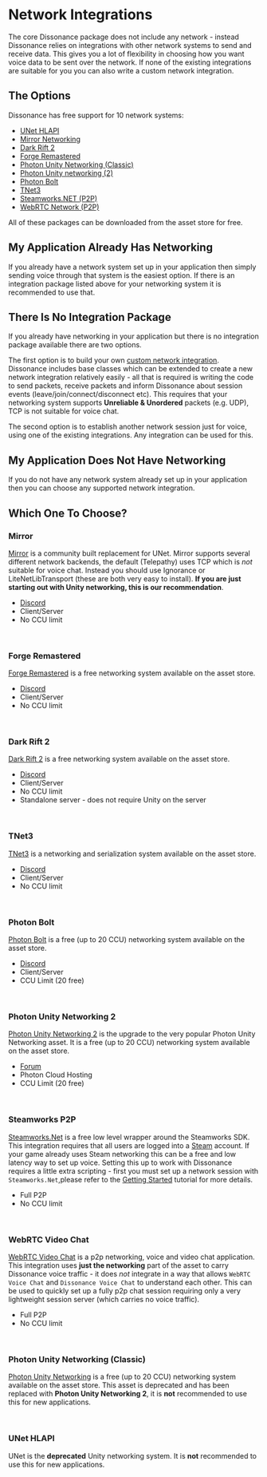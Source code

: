 # Network Integrations

The core Dissonance package does not include any network - instead Dissonance relies on integrations with other network systems to send and receive data. This gives you a lot of flexibility in choosing how you want voice data to be sent over the network. If none of the existing integrations are suitable for you you can also write a custom network integration.

## The Options

Dissonance has free support for 10 network systems:

* [UNet HLAPI](https://assetstore.unity.com/packages/slug/143285?aid=1100lJDF)
* [Mirror Networking](https://assetstore.unity.com/packages/slug/143290?aid=1100lJDF)
* [Dark Rift 2](https://assetstore.unity.com/packages/slug/143293?aid=1100lJDF)
* [Forge Remastered](https://assetstore.unity.com/packages/slug/143286?aid=1100lJDF)
* [Photon Unity Networking (Classic)](https://assetstore.unity.com/packages/slug/143287?aid=1100lJDF)
* [Photon Unity networking (2)](https://assetstore.unity.com/packages/slug/143288?aid=1100lJDF)
* [Photon Bolt](https://assetstore.unity.com/packages/slug/143291?aid=1100lJDF)
* [TNet3](https://assetstore.unity.com/packages/tools/integration/dissonance-for-tnet3-154374?aid=1100lJDF)
* [Steamworks.NET (P2P)](https://assetstore.unity.com/packages/slug/143292?aid=1100lJD)
* [WebRTC Network (P2P)](https://assetstore.unity.com/packages/tools/network/webrtc-video-chat-68030?aid=1100lJDF)

All of these packages can be downloaded from the asset store for free.

## My Application Already Has Networking

If you already have a network system set up in your application then simply sending voice through that system is the easiest option. If there is an integration package listed above for your networking system it is recommended to use that.

## There Is No Integration Package

If you already have networking in your application but there is no integration package available there are two options.

The first option is to build your own [custom network integration](../Tutorials/Custom-Networking.md). Dissonance includes base classes which can be extended to create a new network integration relatively easily - all that is required is writing the code to send packets, receive packets and inform Dissonance about session events (leave/join/connect/disconnect etc). This requires that your networking system supports **Unreliable & Unordered** packets (e.g. UDP), TCP is not suitable for voice chat.

The second option is to establish another network session just for voice, using one of the existing integrations. Any integration can be used for this.

## My Application Does Not Have Networking

If you do not have any network system already set up in your application then you can choose any supported network integration.

## Which One To Choose?

### Mirror

[Mirror](https://assetstore.unity.com/packages/tools/network/mirror-129321?aid=1100lJDF) is a community built replacement for UNet. Mirror supports several different network backends, the default (Telepathy) uses TCP which is _not_ suitable for voice chat. Instead you should use Ignorance or LiteNetLibTransport (these are both very easy to install). **If you are just starting out with Unity networking, this is our recommendation**.
 * [Discord](https://discord.gg/8pmJkfH)
 * Client/Server
 * No CCU limit

 <br />

### Forge Remastered

[Forge Remastered](https://assetstore.unity.com/packages/tools/network/forge-networking-remastered-38344?aid=1100lJDF) is a free networking system available on the asset store.
 * [Discord](https://discord.gg/5kMT7zN)
 * Client/Server
 * No CCU limit

<br />

### Dark Rift 2

[Dark Rift 2](https://assetstore.unity.com/packages/tools/network/darkrift-networking-2-95309?aid=1100lJDF) is a free networking system available on the asset store.
 * [Discord](https://discord.gg/3dxyu3g)
 * Client/Server
 * No CCU limit
 * Standalone server - does not require Unity on the server

<br />

### TNet3

[TNet3](https://assetstore.unity.com/packages/tools/network/networking-and-serialization-tools-tnet-3-56798?aid=1100lJDF) is a networking and serialization system available on the asset store.
 * [Discord](https://discord.gg/tasharen)
 * Client/Server
 * No CCU limit

<br />

### Photon Bolt

[Photon Bolt](https://assetstore.unity.com/packages/tools/network/photon-bolt-free-127156?aid=1100lJDF) is a free (up to 20 CCU) networking system available on the asset store.
 * [Discord](https://discord.gg/5ySmPdQ)
 * Client/Server
 * CCU Limit (20 free)

<br />

### Photon Unity Networking 2

[Photon Unity Networking 2](https://assetstore.unity.com/packages/tools/network/pun-2-free-119922?aid=1100lJDF) is the upgrade to the very popular Photon Unity Networking asset. It is a free (up to 20 CCU) networking system available on the asset store.
 * [Forum](https://forum.photonengine.com/)
 * Photon Cloud Hosting
 * CCU Limit (20 free)

<br />

### Steamworks P2P

[Steamworks.Net](https://steamworks.github.io/) is a free low level wrapper around the Steamworks SDK. This integration requires that all users are logged into a [Steam](https://store.steampowered.com/) account. If your game already uses Steam networking this can be a free and low latency way to set up voice. Setting this up to work with Dissonance requires a little extra scripting - first you must set up a network session with `Steamworks.Net`,please refer to the [Getting Started](../Basics/Quick-Start-Steamworks.Net-P2P.md) tutorial for more details.
 * Full P2P
 * No CCU limit

<br />

### WebRTC Video Chat

[WebRTC Video Chat](https://assetstore.unity.com/packages/tools/network/webrtc-video-chat-68030?aid=1100lJDF) is a p2p networking, voice and video chat application. This integration uses **just the networking** part of the asset to carry Dissonance voice traffic - it does _not_ integrate in a way that allows `WebRTC Voice Chat` and `Dissonance Voice Chat` to understand each other. This can be used to quickly set up a fully p2p chat session requiring only a very lightweight session server (which carries no voice traffic).
 * Full P2P
 * No CCU limit

<br />

### Photon Unity Networking (Classic)

[Photon Unity Networking](https://assetstore.unity.com/packages/tools/network/photon-unity-networking-classic-free-1786?aid=1100lJDF) is a free (up to 20 CCU) networking system available on the asset store. This asset is deprecated and has been replaced with **Photon Unity Networking 2**,  it is **not** recommended to use this for new applications.

<br />

### UNet HLAPI

UNet is the **deprecated** Unity networking system. It is **not** recommended to use this for new applications.